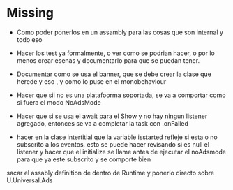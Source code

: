 # Missing

- Como poder ponerlos en un assambly para las cosas que son internal y todo eso

- Hacer los test ya formalmente, o ver como se podrian hacer, o por lo menos crear esenas y documentarlo para que se puedan tener.

- Documentar como se usa el banner, que se debe crear la clase que herede y eso , y como lo puse en el monobehaviour

- Hacer que sii no es una platafoorma soportada, se va a comportar como si fuera el modo NoAdsMode

- Hacer que si se usa el await para el Show y no hay ningun listener agregado, entonces se va a completar la task con .onFailed

- hacer en la clase intertitial que la variable isstarted refleje si esta o no subscrito a los eventos, esto se puede hacer revisando si es null el listener
  y hacer que el initialize se llame antes de ejecutar el noAdsmode para que ya este subscrito y se comporte bien

 sacar el assably definition de dentro de Runtime y ponerlo directo sobre U.Universal.Ads